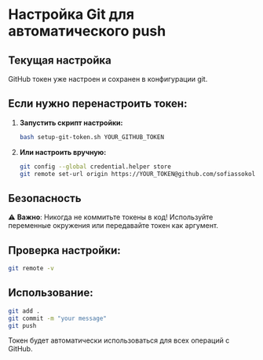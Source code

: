 # Настройка Git для автоматического push

## Текущая настройка
GitHub токен уже настроен и сохранен в конфигурации git.

## Если нужно перенастроить токен:

1. **Запустить скрипт настройки:**
   ```bash
   bash setup-git-token.sh YOUR_GITHUB_TOKEN
   ```

2. **Или настроить вручную:**
   ```bash
   git config --global credential.helper store
   git remote set-url origin https://YOUR_TOKEN@github.com/sofiassokolova-art/skinplan-mini.git
   ```

## Безопасность
⚠️ **Важно**: Никогда не коммитьте токены в код! Используйте переменные окружения или передавайте токен как аргумент.

## Проверка настройки:
```bash
git remote -v
```

## Использование:
```bash
git add .
git commit -m "your message"
git push
```

Токен будет автоматически использоваться для всех операций с GitHub.
